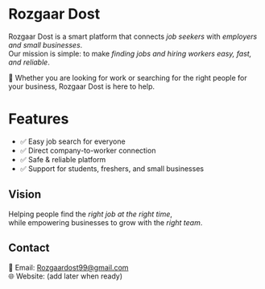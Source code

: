 # Rozgaar Dost

Rozgaar Dost is a smart platform that connects *job seekers* with *employers and small businesses*.  
Our mission is simple: to make *finding jobs and hiring workers easy, fast, and reliable*.  

🚀 Whether you are looking for work or searching for the right people for your business, Rozgaar Dost is here to help.
# Features  
- ✅ Easy job search for everyone  
- ✅ Direct company-to-worker connection  
- ✅ Safe & reliable platform  
- ✅ Support for students, freshers, and small businesses  

## Vision  
Helping people find the *right job at the right time*,  
while empowering businesses to grow with the *right team*.  
## Contact  
📩 Email: Rozgaardost99@gmail.com  
🌐 Website: (add later when ready)
